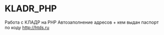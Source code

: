 # KLADR_PHP
Работа с КЛАДР на PHP
Автозаполнение адресов  + кем выдан паспорт по коду
http://htds.ru




